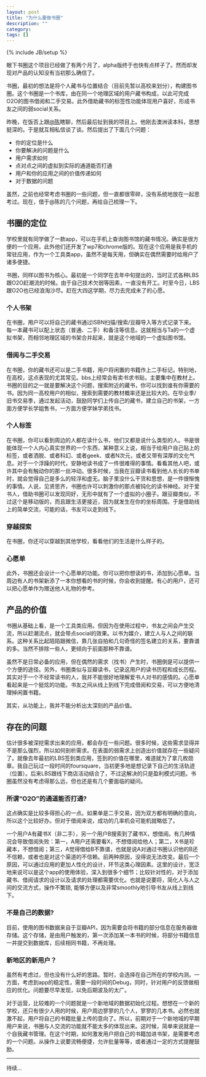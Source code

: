 ```yaml
---
layout: post
title: "为什么要做书圈"
description: ""
category: 
tags: []
---
```

{% include JB/setup %}

眼下书圈这个项目已经做了有两个月了，alpha版终于也快有点样子了。然而却发现对产品的认知没有当初那么确信了。

书圈，最初的想法是将个人藏书与位置结合（目前先暂以高校来划分），构建图书圈。这个书圈是一个书库，由在同一个地理区域的用户藏书构成，以此可完成O2O的图书借阅和二手交易。此外借助藏书的标签性功能体现用户喜好，形成书友之间的弱social关系。

昨晚，在饭否上跟[@陈](http://fanfou.com/Longinus1993)瞎聊，然后最后扯到我的项目上。他刚去澳洲读本科，思想挺深的。于是就互相私信谈了谈。然后提出了下面几个问题：

* 你的定位是什么
* 你要解决的问题是什么
* 用户需求如何
* 点对点之间的虚拟到实际的通道能否打通
* 用户和你的应用之间的价值传递如何
* 对于数据的问题

虽然，之前也经常考虑书圈的一些问题，但一直都很零碎，没有系统地放在一起思考过。现在，借于@陈的几个问题，再给自己梳理一下。

## 书圈的定位

学校里就有同学做了一款app，可以在手机上查询图书馆的藏书情况。确实是很方便的一个应用，此外他们还开发了wp7和chrome版的。现在这个应用是我手机的常驻应用，作为一个工具类app，虽然不是每天用，但确实在偶然需要时给用户了诸多便捷。

书圈，同样以图书为核心。最初是一个同学在去年中旬提出的，当时正式各种LBS跟O2O赶潮流的时候。由于自己技术欠弱等因素，一直没有开工。时至今日，LBS跟O2O也已经浪淘沙尽。赶在大四这学期，尽力去完成未了的心愿。

### 个人书架

在书圈，用户可以将自己的藏书通过ISBN扫描/搜索/豆瓣导入等方式记录下来。每一本藏书可以配上状态（普通、二手）和备注等信息。这就相当与Ta的一个虚拟书架，而相邻地理区域的书架合并起来，就是这个地域的一个虚拟图书馆。

### 借阅与二手交易

在书圈，你的藏书还可以是二手书籍，用户将闲置的书籍作上二手标记。特别地，在高校，这点表现的尤其常见。bbs上经常会有卖书求书贴，主要集中在教材上。书圈的目的之一就是要解决这个问题，搜索附近的藏书，你可以找到谁有你需要的书。因为同一高校用户的相似，搜索到需要的教材概率还是比较大的。在毕业季/旧书交易季，通过发起活动，鼓励同学们上传自己的藏书，建立自己的书架，一方面方便学长学姐售书，一方面方便学妹学弟找书。

### 个人标签

在书圈，你可以看到周边的人都在读什么书，他们又都是说什么类型的人。书是很能体现一个人内心真实世界的一个东西，某种意义上说，相当于给用户自己贴上的标签，或者洒脱、或者科幻、或者geek、或者N次元，或者又带有深厚的文化气息。对于一个浮躁的时代，安静地读书成了一件很难得的事情。看看其他人吧，或许其中会有触动你的那一丝冲动。很多时候，当我在豆瓣读书看到他人长长的书单时，就会觉得自己是多么的轻浮和虚无。脑子里没什么干货和思想，是一件很惭愧的事情。人说，见贤思齐，书圈也许可以刺激你的那点被钝化的读书神经。对于爱书人，借助书圈可以发现同好，无形中就有了一个虚拟的小圈子。跟豆瓣类似，不过这个是移动版的，而且跟生活更接近，因为就发生在你的坐标周围。于是借助线上的简单交流，可能的话，书友可以走到线下。

### 穿越探索

在书圈，你还可以穿越到其他学校，看看他们的生活是什么样子的。

### 心愿单

此外，书圈还会设计一个心愿单的功能。你可以把你想读的书，添加到心愿单。当周边有人的书架新添了一本你想看的书的时候，你会收到提醒。有心的用户，还可以把心愿单作为赠送他人礼物的参考。

## 产品的价值

书圈从基础上看，是一个工具类应用。但因为在使用过程中，书友之间会产生交流，所以赶潮流点，就会带点social的效果。以书为媒介，建立人与人之间的联系。这种关系比起陌陌跟微信，靠几张自拍和几句奇怪的签名建立的关系，要靠谱的多。当然不排除一些人，更倾向于前面那种不靠谱。

虽然不是日常必备的应用，但在偶然的需求（找书）产生时，书圈倒是可以提供一个方便的途径。另外，书圈类似与豆瓣读书，记录这用户的读书历程和成长历程。其实对于一个不经常读书的人，我并不能很好地理解爱书人对书的感情的。心愿单看起来是一个挺炫的功能。书友之间从线上到线下完成借阅和交易，可以方便地清理掉闲置书籍。

其实，从功能上，我并不能分析出太深刻的产品价值。

## 存在的问题

估计很多被深挖需求出来的应用，都会存在一些问题。很多时候，这些需求显得并不是那么强烈，所以如何剖析需求。在表面的弱需求上创造出价值就存在一些疑问了。就像去年最初的LBS签到类应用，签到的价值在哪里，难道就为了拿几枚勋章。我自己玩过一段时间的foursquare，当初更多地是想记录下自己的生活轨迹（位置）。后来LBS跟线下商店活动结合了，不过这解决的只是盈利模式问题。书圈虽然没有考虑得那么远，但也还是有几个要面临的疑问。

### 所谓“O2O”的通道能否打通?

这点确实是比较多得担心的一点。如果单是二手交易，因为双方都有明确的意向，所以这个比较好办。但对于借阅来说，成功的几率机会可能机就略低了。

一个用户A有藏书X（非二手），另一个用户B搜索到了藏书X，想借阅。有几种情况会导致借阅失败：第一，A用户还需要看X，不想借阅给他人；第二，X书是珍藏本，不想借阅；第三，A觉得借给B不靠谱，也就是说A对通过书圈认识他的B还不信赖，或者也是对这个渠道的不信赖。前两种原因，没得说无法改变。最后一个原因，可以通过应用的更加人性化的设计，环节这类心理因素。这里的设计，宽泛地来说可以是这个app的使用体验，深入到很多个细节；比较针对性的，对于添加藏书、借阅请求的设计以及请求的处理都需要优化。也就是说要将，简化人与人之间的交流方式，操作不繁琐, 能够方便以及非常smoothly地引导书友从线上到线下。

### 不是自己的数据?

目前，使用的图书数据来自于豆瓣API，因为需要会将书籍的部分信息在服务器做存储。这个存储，是由用户触发的，第一次添加某一本书的时候，将部分书籍信息一并提交到数据库，后续相同书籍，不再处理。

### 新地区的新用户？

虽然有考虑过，但也没有什么好的思路。暂时，会选择在自己所在的学校内测。一方面，考虑到app的稳定性，需要一段时间的Debug，同时，针对用户的反馈做相应的优化。问题要尽早发现，以免后期波及的太广。

对于运营，比较难的一个问题就是一个新地域的数据初始化过程。想想在一个新的学校，还只有很少人用的时候，用户周边寥寥的几个人，寥寥的几本书。必然也就激不起，用户将自己的书籍批量上传的意向了。所以，前期对于一个新地域的早期用户来说，书圈与人交流的功能就不能太多的体现出来。这时候，简单来说就是一个自我藏书管理。在这个时期，如何激发用户把自己的书籍加进书架，是需要考虑的一个问题。从操作上说要流畅便捷，允许批量等等，或者通过一定的方式提醒鼓励。

---

待续...
